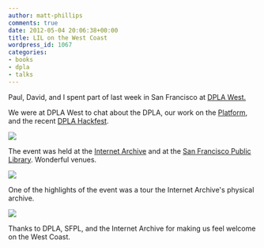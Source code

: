 ```yaml
---
author: matt-phillips
comments: true
date: 2012-05-04 20:06:38+00:00
title: LIL on the West Coast
wordpress_id: 1067
categories:
- books
- dpla
- talks
---
```


Paul, David, and I spent part of last week in San Francisco at [DPLA West.](http://dp.la/get-involved/events/dplawest/)

We were at DPLA West to chat about the DPLA, our work on the [Platform](http://dp.la/dev/wiki/), and the recent [DPLA Hackfest](http://blogs.law.harvard.edu/dplaalpha/2012/04/06/dpla-hackathon-gives-developers-first-look-at-dpla-platform/).


[![](http://librarylab.law.harvard.edu/blog/wp-content/uploads/2012/05/IMG_0139-e1336163643710.jpg)](http://librarylab.law.harvard.edu/blog/wp-content/uploads/2012/05/IMG_0139-e1336163643710.jpg)


The event was held at the [Internet Archive](http://archive.org/) and at the [San Francisco Public Library](http://sfpl.org/). Wonderful venues.



[![](http://librarylab.law.harvard.edu/blog/wp-content/uploads/2012/05/IMG_01261-e1336163273737.jpg)](http://librarylab.law.harvard.edu/blog/wp-content/uploads/2012/05/IMG_01261-e1336163273737.jpg)


One of the highlights of the event was a tour the Internet Archive's physical archive.



[![](http://librarylab.law.harvard.edu/blog/wp-content/uploads/2012/05/IMG_0130-e1336163526102.jpg)](http://librarylab.law.harvard.edu/blog/wp-content/uploads/2012/05/IMG_0130-e1336163526102.jpg)



Thanks to DPLA, SFPL, and the Internet Archive for making us feel welcome on the West Coast.
